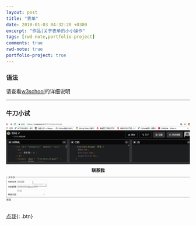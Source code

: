 ```yaml
---
layout: post
title: "表单"
date: 2018-01-03 04:32:20 +0300
excerpt: "作品|关于表单的小小操作"
tags: [rwd-note,portfolio-project]
comments: true
rwd-note: true
portfolio-project: true
---
```

### <form>语法
请查看[w3school]("http://www.w3school.com.cn/tags/tag_form.asp")的详细说明

---

### 牛刀小试
![form](/assets/img/form.gif)
[点我]("https://codepen.io/KOUJII/pen/aEywjL"){: .btn}
